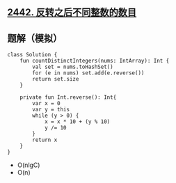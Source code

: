 ## [2442. 反转之后不同整数的数目](https://leetcode.cn/problems/count-number-of-distinct-integers-after-reverse-operations/description/)

## 题解（模拟）

```
class Solution {
    fun countDistinctIntegers(nums: IntArray): Int {
        val set = nums.toHashSet()
        for (e in nums) set.add(e.reverse())
        return set.size
    }

    private fun Int.reverse(): Int{
        var x = 0
        var y = this
        while (y > 0) {
            x = x * 10 + (y % 10)
            y /= 10
        }
        return x
    }
}
```

- O(nlgC)
- O(n)
